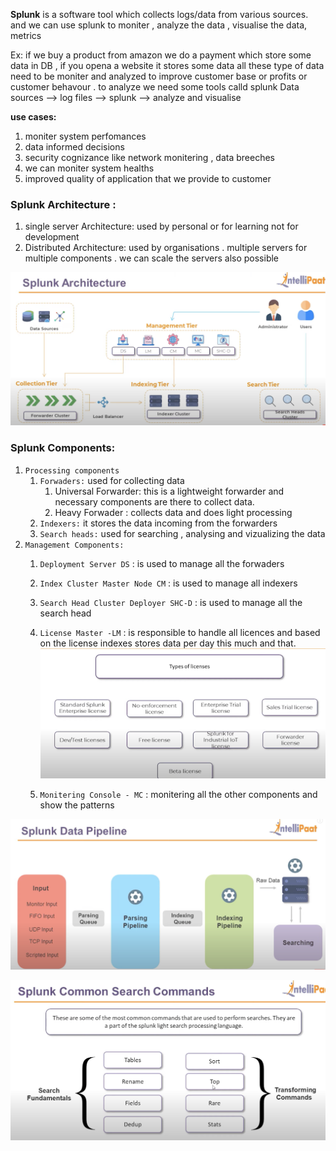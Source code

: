 
__Splunk__ is a software tool which collects logs/data from various sources. and we can use splunk to moniter , analyze the data , visualise the data, metrics

Ex: if we buy a product from amazon we do a payment which store some data in DB , if you opena a website it stores some data all these type of data need to be moniter and analyzed to improve customer base or profits or customer behavour . to analyze we need some tools calld splunk
Data sources ——> log files ——> splunk ——> analyze and visualise

__use cases:__

1. moniter system perfomances
2. data informed decisions
3. security cognizance like network monitering , data breeches
4. we can moniter system healths
5. improved quality of application that we provide to customer

### Splunk Architecture :

1. single server Architecture: used by personal or for learning not for development
2. Distributed Architecture: used by organisations . multiple servers for multiple components . we can scale the servers also possible

![](/Splunk/images/Image%20(3).jpg)

### Splunk Components:

1. `Processing components`
    1. `Forwaders:` used for collecting data
        1. Universal Forwarder: this is a lightweight forwarder and necessary components are there to collect data.
        2. Heavy Forwader : collects data and does light processing 
    2. `Indexers:` it stores the data incoming from the forwarders
    3. `Search heads:` used for searching , analysing and vizualizing the data
2. `Management Components:`
    1. `Deployment Server DS` : is used to manage all the forwaders
    2. `Index Cluster Master Node CM` : is used to manage all indexers 
    3. `Search Head Cluster Deployer SHC-D` : is used to manage all the search head
    4. `License Master -LM` : is responsible to handle all licences and based on the license indexes stores data per day this much and that.
    ![](/Splunk/images/Image%20(4).jpg)

    5. `Monitering Console - MC` : monitering all the other components and show the patterns 



![](/Splunk/images/Image%20(5).jpg)

![](/Splunk/images/Image%20(6).jpg)